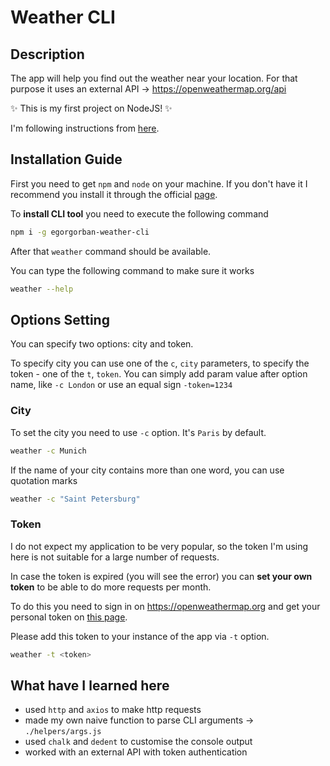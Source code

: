 # Weather CLI

## Description

The app will help you find out the weather near your location. For that purpose it uses an external API -> https://openweathermap.org/api

✨ This is my first project on NodeJS! ✨

I'm following instructions from [here](https://stepik.org/course/105538).

## Installation Guide

First you need to get `npm` and `node` on your machine. If you don't have it I recommend you install it through the official [page](https://nodejs.org/en/download/).

To **install CLI tool** you need to execute the following command

```bash
npm i -g egorgorban-weather-cli
```

After that `weather` command should be available.

You can type the following command to make sure it works

```bash
weather --help
```

## Options Setting

You can specify two options: city and token.

To specify city you can use one of the `c`, `city` parameters, to specify the token - one of the `t`, `token`. You can simply add param value after option name, like `-c London` or use an equal sign `-token=1234`

### City

To set the city you need to use `-c` option. It's `Paris` by default.

```bash
weather -c Munich
```

If the name of your city contains more than one word, you can use quotation marks

```bash
weather -c "Saint Petersburg"
```

### Token

I do not expect my application to be very popular, so the token I'm using here is not suitable for a large number of requests.

In case the token is expired (you will see the error) you can **set your own token** to be able to do more requests per month.

To do this you need to sign in on https://openweathermap.org and get your personal token on [this page](https://home.openweathermap.org/api_keys).

Please add this token to your instance of the app via `-t` option.

```bash
weather -t <token>
```

## What have I learned here

-   used `http` and `axios` to make http requests
-   made my own naive function to parse CLI arguments -> `./helpers/args.js`
-   used `chalk` and `dedent` to customise the console output
-   worked with an external API with token authentication
